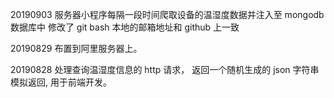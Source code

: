 20190903
服务器小程序每隔一段时间爬取设备的温湿度数据并注入至 mongodb 数据库中
修改了 git bash 本地的邮箱地址和 github 上一致

20190829
布置到阿里服务器上。

20190828 
处理查询温湿度信息的 http 请求， 返回一个随机生成的 json 字符串模拟返回, 用于前端开发。